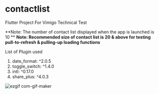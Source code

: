 # contactlist

Flutter Project For Vimigo Technical Test

**Note: The number of contact list displayed when the app is launched is 10 **
**Note: Recommended size of contact list is 20 & above for testing pull-to-refresh & pulling-up loading functions**


List of Plugin used

1. date_format: ^2.0.5
2. toggle_switch: ^1.4.0
3. intl: ^0.17.0
4. share_plus: ^4.0.3

![ezgif com-gif-maker](https://user-images.githubusercontent.com/87175059/161189335-b00889ad-39a0-4a32-aaf5-2f13c6773a23.gif)
